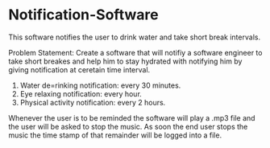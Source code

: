 # Notification-Software
This software notifies the user to drink water and take short break intervals.

Problem Statement:
Create a software that will notifiy a software engineer to take short breakes and help him to stay hydrated with notifying him by giving notification at ceretain time interval.
1. Water de=rinking notification: every 30 minutes.
2. Eye relaxing notification: every hour.
3. Physical activity notification: every 2 hours.

Whenever the user is to be reminded the software will play a .mp3 file and the user will be asked to stop the music. As soon the end user stops the music the time stamp of that remainder will be logged into a file.
